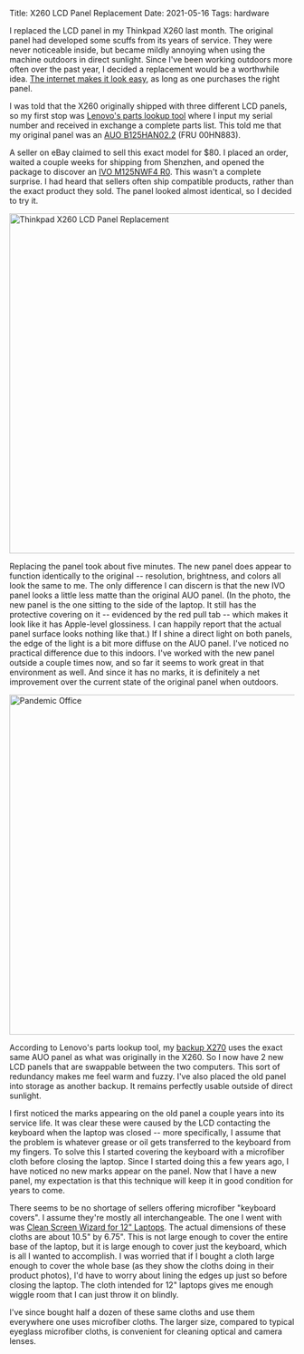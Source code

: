 Title: X260 LCD Panel Replacement
Date: 2021-05-16
Tags: hardware

I replaced the LCD panel in my Thinkpad X260 last month. The original panel had developed some scuffs from its years of service. They were never noticeable inside, but became mildly annoying when using the machine outdoors in direct sunlight. Since I've been working outdoors more often over the past year, I decided a replacement would be a worthwhile idea. [The internet makes it look easy](https://www.youtube.com/watch?v=bxL82qsz9BM), as long as one purchases the right panel.

I was told that the X260 originally shipped with three different LCD panels, so my first stop was [Lenovo's parts lookup tool](https://support.lenovo.com/us/en/partslookup) where I input my serial number and received in exchange a complete parts list. This told me that my original panel was an [AUO B125HAN02.2](https://www.panelook.com/B125HAN02.2_AUO_12.5_LCM_overview_26732.html) (FRU 00HN883).

A seller on eBay claimed to sell this exact model for $80. I placed an order, waited a couple weeks for shipping from Shenzhen, and opened the package to discover an [IVO M125NWF4 R0](https://www.panelook.com/M125NWF4%20R0_IVO_12.5_LCM_overview_30444.html). This wasn't a complete surprise. I had heard that sellers often ship compatible products, rather than the exact product they sold. The panel looked almost identical, so I decided to try it.

<a href="https://www.flickr.com/photos/pigmonkey/51183483468/" title="Thinkpad X260 LCD Panel Replacement"><img src="https://live.staticflickr.com/65535/51183483468_24395ff0b7_c.jpg" width="800" height="600" alt="Thinkpad X260 LCD Panel Replacement"></a>

Replacing the panel took about five minutes. The new panel does appear to function identically to the original -- resolution, brightness, and colors all look the same to me. The only difference I can discern is that the new IVO panel looks a little less matte than the original AUO panel. (In the photo, the new panel is the one sitting to the side of the laptop. It still has the protective covering on it -- evidenced by the red pull tab -- which makes it look like it has Apple-level glossiness. I can happily report that the actual panel surface looks nothing like that.) If I shine a direct light on both panels, the edge of the light is a bit more diffuse on the AUO panel. I've noticed no practical difference due to this indoors. I've worked with the new panel outside a couple times now, and so far it seems to work great in that environment as well. And since it has no marks, it is definitely a net improvement over the current state of the original panel when outdoors.

<a href="https://www.flickr.com/photos/pigmonkey/51184083454/in/dateposted/" title="Pandemic Office"><img src="https://live.staticflickr.com/65535/51184083454_db953571fe_c.jpg" width="800" height="600" alt="Pandemic Office"></a>

According to Lenovo's parts lookup tool, my [backup X270](/2021/01/peak-laptop/) uses the exact same AUO panel as what was originally in the X260. So I now have 2 new LCD panels that are swappable between the two computers. This sort of redundancy makes me feel warm and fuzzy. I've also placed the old panel into storage as another backup. It remains perfectly usable outside of direct sunlight.

I first noticed the marks appearing on the old panel a couple years into its service life. It was clear these were caused by the LCD contacting the keyboard when the laptop was closed -- more specifically, I assume that the problem is whatever grease or oil gets transferred to the keyboard from my fingers. To solve this I started covering the keyboard with a microfiber cloth before closing the laptop. Since I started doing this a few years ago, I have noticed no new marks appear on the panel. Now that I have a new panel, my expectation is that this technique will keep it in good condition for years to come.

There seems to be no shortage of sellers offering microfiber "keyboard covers". I assume they're mostly all interchangeable. The one I went with was [Clean Screen Wizard for 12" Laptops](https://www.amazon.com/Screen-Wizard-Microfiber-Keyboard-Protectors/dp/B07CRX4DJX/). The actual dimensions of these cloths are about 10.5" by 6.75". This is not large enough to cover the entire base of the laptop, but it is large enough to cover just the keyboard, which is all I wanted to accomplish. I was worried that if I bought a cloth large enough to cover the whole base (as they show the cloths doing in their product photos), I'd have to worry about lining the edges up just so before closing the laptop. The cloth intended for 12" laptops gives me enough wiggle room that I can just throw it on blindly.

I've since bought half a dozen of these same cloths and use them everywhere one uses microfiber cloths. The larger size, compared to typical eyeglass microfiber cloths, is convenient for cleaning optical and camera lenses.
